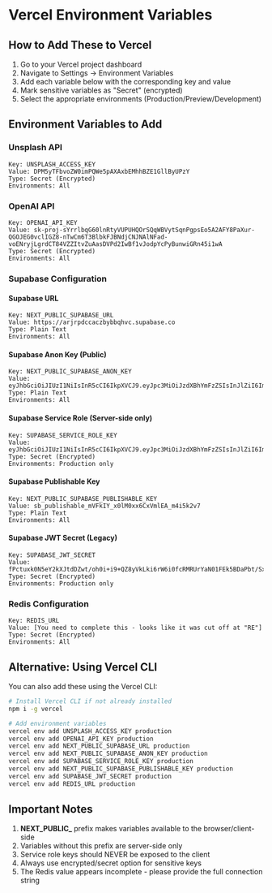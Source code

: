 # Vercel Environment Variables

## How to Add These to Vercel

1. Go to your Vercel project dashboard
2. Navigate to Settings → Environment Variables
3. Add each variable below with the corresponding key and value
4. Mark sensitive variables as "Secret" (encrypted)
5. Select the appropriate environments (Production/Preview/Development)

## Environment Variables to Add

### Unsplash API
```
Key: UNSPLASH_ACCESS_KEY
Value: DPM5yTFbvoZW0imPQWe5pAXAxbEMhhBZE1GllByUPzY
Type: Secret (Encrypted)
Environments: All
```

### OpenAI API
```
Key: OPENAI_API_KEY
Value: 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
Type: Secret (Encrypted)
Environments: All
```

### Supabase Configuration

#### Supabase URL
```
Key: NEXT_PUBLIC_SUPABASE_URL
Value: https://arjrpdccaczbybbqhvc.supabase.co
Type: Plain Text
Environments: All
```

#### Supabase Anon Key (Public)
```
Key: NEXT_PUBLIC_SUPABASE_ANON_KEY
Value: eyJhbGciOiJIUzI1NiIsInR5cCI6IkpXVCJ9.eyJpc3MiOiJzdXBhYmFzZSIsInJlZiI6ImFyanJwZGNjYWN6YnliYnJjaHZjIiwicm9sZSI6ImFub24iLCJpYXQiOjE3NTY1ODQ4MzQsImV4cCI6MjA3MjE2MDgzNH0.pRI087i7y7wJx7DJx69kN3rxZEwvV0gBVCyfapXbH5c
Type: Plain Text
Environments: All
```

#### Supabase Service Role (Server-side only)
```
Key: SUPABASE_SERVICE_ROLE_KEY
Value: eyJhbGciOiJIUzI1NiIsInR5cCI6IkpXVCJ9.eyJpc3MiOiJzdXBhYmFzZSIsInJlZiI6ImFyanJwZGNjYWN6YnliYnJjaHZjIiwicm9sZSI6InNlcnZpY2Vfcm9sZSIsImlhdCI6MTc1NjU4NDgzNCwiZXhwIjoyMDcyMTYwODM0fQ.ZoeFLYhKnFshoIcDdJiIOdrOSAoFtyGjx3gG_aKGl7c
Type: Secret (Encrypted)
Environments: Production only
```

#### Supabase Publishable Key
```
Key: NEXT_PUBLIC_SUPABASE_PUBLISHABLE_KEY
Value: sb_publishable_mVFkIY_x0lM0xx6CxVmlEA_m4i5k2v7
Type: Plain Text
Environments: All
```

#### Supabase JWT Secret (Legacy)
```
Key: SUPABASE_JWT_SECRET
Value: fPctuxk0N5eY2kXJtdDZwt/oh0i+i9+QZ8yVkLki6rW6i0fcRMRUrYaN01FEk5BDaPbt/Sx/gXow5CMjxkljCg==
Type: Secret (Encrypted)
Environments: Production only
```

### Redis Configuration
```
Key: REDIS_URL
Value: [You need to complete this - looks like it was cut off at "RE"]
Type: Secret (Encrypted)
Environments: All
```

## Alternative: Using Vercel CLI

You can also add these using the Vercel CLI:

```bash
# Install Vercel CLI if not already installed
npm i -g vercel

# Add environment variables
vercel env add UNSPLASH_ACCESS_KEY production
vercel env add OPENAI_API_KEY production
vercel env add NEXT_PUBLIC_SUPABASE_URL production
vercel env add NEXT_PUBLIC_SUPABASE_ANON_KEY production
vercel env add SUPABASE_SERVICE_ROLE_KEY production
vercel env add NEXT_PUBLIC_SUPABASE_PUBLISHABLE_KEY production
vercel env add SUPABASE_JWT_SECRET production
vercel env add REDIS_URL production
```

## Important Notes

1. **NEXT_PUBLIC_** prefix makes variables available to the browser/client-side
2. Variables without this prefix are server-side only
3. Service role keys should NEVER be exposed to the client
4. Always use encrypted/secret option for sensitive keys
5. The Redis value appears incomplete - please provide the full connection string
